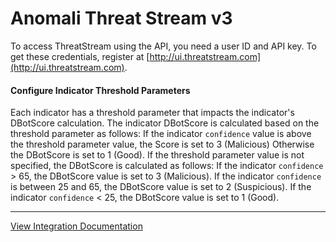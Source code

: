 # Anomali Threat Stream v3
To access ThreatStream using the API, you need a user ID and API key. To get these credentials, register at [http://ui.threatstream.com](http://ui.threatstream.com).


#### Configure Indicator Threshold Parameters
Each indicator has a threshold parameter that impacts the indicator's DBotScore calculation.
The indicator DBotScore is calculated based on the threshold parameter as follows:
If the indicator `confidence` value is above the threshold parameter value, the Score is set to 3 (Malicious)
Otherwise the DBotScore is set to 1 (Good).
If the threshold parameter value is not specified, the DBotScore is calculated as follows:
If the indicator `confidence` > 65, the DBotScore value is set to 3 (Malicious).
If the indicator `confidence` is between 25 and 65, the DBotScore value is set to 2 (Suspicious).
If the indicator `confidence` < 25, the DBotScore value is set to 1 (Good).


---
[View Integration Documentation](https://xsoar.pan.dev/docs/reference/integrations/anomali-threat-stream-v3)